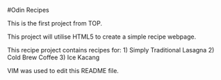 #Odin Recipes

This is the first project from TOP.

This project will utilise HTML5 to create a simple recipe webpage.

This recipe project contains recipes for:
	1) Simply Traditional Lasagna
	2) Cold Brew Coffee
	3) Ice Kacang

VIM was used to edit this README file.

